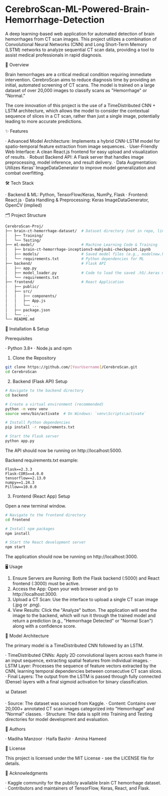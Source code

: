 # CerebroScan-ML-Powered-Brain-Hemorrhage-Detection
A deep learning-based web application for automated detection of brain hemorrhages from CT scan images. This project utilizes a combination of Convolutional Neural Networks (CNN) and Long Short-Term Memory (LSTM) networks to analyze sequential CT scan data, providing a tool to assist medical professionals in rapid diagnosis.

📖 Overview

Brain hemorrhages are a critical medical condition requiring immediate intervention. CerebroScan aims to reduce diagnosis time by providing an initial, automated screening of CT scans. The model is trained on a large dataset of over 20,000 images to classify scans as "Hemorrhage" or "Normal."

The core innovation of this project is the use of a TimeDistributed CNN + LSTM architecture, which allows the model to consider the contextual sequence of slices in a CT scan, rather than just a single image, potentially leading to more accurate predictions.

✨ Features

· Advanced Model Architecture: Implements a hybrid CNN-LSTM model for spatio-temporal feature extraction from image sequences.
· User-Friendly Web Interface: A clean React.js frontend for easy upload and visualization of results.
· Robust Backend API: A Flask server that handles image preprocessing, model inference, and result delivery.
· Data Augmentation: Utilizes Keras' ImageDataGenerator to improve model generalization and combat overfitting.

🛠️ Tech Stack

· Backend & ML: Python, TensorFlow/Keras, NumPy, Flask
· Frontend: React.js
· Data Handling & Preprocessing: Keras ImageDataGenerator, OpenCV (implied)

🗂️ Project Structure

```bash
CerebroScan-Proj/
├── brain-ct-hemorrhage-dataset/  # Dataset directory (not in repo, link in setup)
│   ├── Training/
│   └── Testing/
├── ml-model/                     # Machine Learning Code & Training
│   ├── brain-ct-hemorrhage-inceptionv3-mahjoubi-checkpoint.ipynb
│   ├── models/                   # Saved model files (e.g., modelnew.h5, modelnew.keras)
│   └── requirements.txt          # Python dependencies for ML
├── backend/                      # Flask API
│   ├── app.py
│   ├── model_loader.py           # Code to load the saved .h5/.keras model
│   └── requirements.txt
├── frontend/                     # React Application
│   ├── public/
│   ├── src/
│   │   ├── components/
│   │   ├── App.js
│   │   └── ...
│   ├── package.json
│   └── ...
└── README.md
```

🚀 Installation & Setup

Prerequisites

· Python 3.8+
· Node.js and npm

1. Clone the Repository

```bash
git clone https://github.com/[YourUsername]/CerebroScan.git
cd CerebroScan
```

2. Backend (Flask API) Setup

```bash
# Navigate to the backend directory
cd backend

# Create a virtual environment (recommended)
python -m venv venv
source venv/bin/activate  # On Windows: `venv\Scripts\activate`

# Install Python dependencies
pip install -r requirements.txt

# Start the Flask server
python app.py
```

The API should now be running on http://localhost:5000.

Backend requirements.txt example:

```
Flask==2.3.3
Flask-CORS==4.0.0
tensorflow==2.13.0
numpy==1.24.3
Pillow==10.0.0
```

3. Frontend (React App) Setup

Open a new terminal window.

```bash
# Navigate to the frontend directory
cd frontend

# Install npm packages
npm install

# Start the React development server
npm start
```

The application should now be running on http://localhost:3000.

🖥️ Usage

1. Ensure Servers are Running: Both the Flask backend (:5000) and React frontend (:3000) must be active.
2. Access the App: Open your web browser and go to http://localhost:3000.
3. Upload a CT Scan: Use the interface to upload a single CT scan image (.jpg or .png).
4. View Results: Click the "Analyze" button. The application will send the image to the backend, which will run it through the trained model and return a prediction (e.g., "Hemorrhage Detected" or "Normal Scan") along with a confidence score.

🧠 Model Architecture

The primary model is a TimeDistributed CNN followed by an LSTM.

· TimeDistributed CNNs: Apply 2D convolutional layers across each frame in an input sequence, extracting spatial features from individual images.
· LSTM Layer: Processes the sequence of feature vectors extracted by the CNN, learning temporal dependencies between consecutive CT scan slices.
· Final Layers: The output from the LSTM is passed through fully connected (Dense) layers with a final sigmoid activation for binary classification.

📊 Dataset

· Source: The dataset was sourced from Kaggle.
· Content: Contains over 20,000+ annotated CT scan images categorized into "Hemorrhage" and "Normal" classes.
· Structure: The data is split into Training and Testing directories for model development and evaluation.

👥 Authors

· Madiha Manzoor
· Haifa Bashir
· Amina Hameed

📜 License

This project is licensed under the MIT License - see the LICENSE file for details.

🙏 Acknowledgments

· Kaggle community for the publicly available brain CT hemorrhage dataset.
· Contributors and maintainers of TensorFlow, Keras, React, and Flask.

